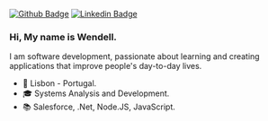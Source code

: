 
[![Github Badge](https://img.shields.io/badge/-Github-000?style=for-the-badge&logo=Github&logoColor=white&link=https://github.com/wendellarnald)](https://github.com/wendellarnald)
[![Linkedin Badge](https://img.shields.io/badge/-LinkedIn-blue?style=for-the-badge&logo=Linkedin&logoColor=white&link=https://www.linkedin.com/in/wendell-arnald-ribeiro/)](https://www.linkedin.com/in/wendell-arnald-ribeiro/)

### Hi, My name is Wendell.

 I am software development, passionate about learning and creating applications that improve people's day-to-day lives. 

- :round_pushpin: Lisbon - Portugal.
- 🎓 Systems Analysis and Development.
- :books: Salesforce, .Net, Node.JS, JavaScript.
